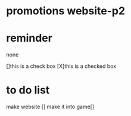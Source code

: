 # promotions website-p2


# reminder
none

[]this is a check box
[X]this is a checked box

# to do list 
make website []
make it into game[]

